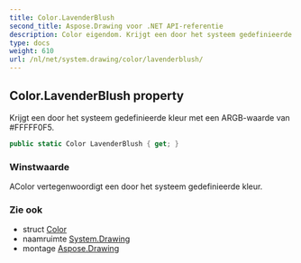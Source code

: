 ```yaml
---
title: Color.LavenderBlush
second_title: Aspose.Drawing voor .NET API-referentie
description: Color eigendom. Krijgt een door het systeem gedefinieerde kleur met een ARGBwaarde van FFFFF0F5.
type: docs
weight: 610
url: /nl/net/system.drawing/color/lavenderblush/
---
```

## Color.LavenderBlush property

Krijgt een door het systeem gedefinieerde kleur met een ARGB-waarde van #FFFFF0F5.

```csharp
public static Color LavenderBlush { get; }
```

### Winstwaarde

AColor vertegenwoordigt een door het systeem gedefinieerde kleur.

### Zie ook

* struct [Color](../)
* naamruimte [System.Drawing](../../color/)
* montage [Aspose.Drawing](../../../)


